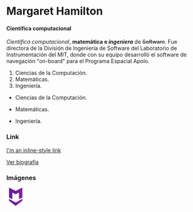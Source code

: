 # Margaret Hamilton

#### Científica computacional
_Científica computacional_, **matemática e _ingeniera_** de ~~Software~~. Fue directora de la División de Ingeniería de Software del Laboratorio de Instrumentación del MIT, donde con su equipo desarrolló el software de navegación "on-board" para el Programa Espacial Apolo.

1. Ciencias de la Computación.
2. Matemáticas.
3. Ingeniería.

* Ciencias de la Computación.
- Matemáticas.
+ Ingeniería.

### Link
[I'm an inline-style link](https://www.google.com)

[Ver biografía](https://es.wikipedia.org/wiki/Margaret_Hamilton_(cient%C3%ADfica))

### Imágenes
![alt text](https://github.com/adam-p/markdown-here/raw/master/src/common/images/icon48.png "Logo Title Text 1")
